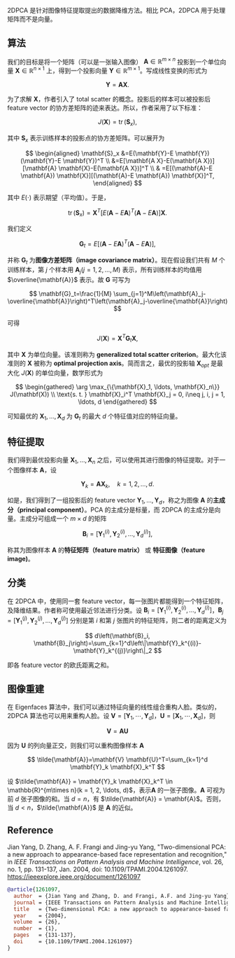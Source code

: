 2DPCA 是针对图像特征提取提出的数据降维方法。相比 PCA，2DPCA 用于处理矩阵而不是向量。

## 算法

我们的目标是将一个矩阵（可以是一张输入图像） $\mathbf{A} \in \mathbb{R}^{m\times n}$ 投影到一个单位向量 $\mathbf{X}\in \mathbb{R}^{n\times 1}$ 上，得到一个投影向量 $\mathbf{Y} \in \mathbb{R}^{m\times 1}$。写成线性变换的形式为

$$
\mathbf{Y} = \mathbf{AX}.
$$

为了求解 $\mathbf{X}$，作者引入了 total scatter 的概念。投影后的样本可以被投影后 feature vector 的协方差矩阵的迹来表达。所以，作者采用了以下标准：

$$
J(\mathbf{X}) = \operatorname{tr}(\mathbf{S}_x),
$$

其中 $\mathbf{S}_x$ 表示训练样本的投影点的协方差矩阵。可以展开为

$$
\begin{aligned}
\mathbf{S}_x &=E(\mathbf{Y}-E \mathbf{Y})(\mathbf{Y}-E \mathbf{Y})^T \\
&=E[\mathbf{A X}-E(\mathbf{A X})][\mathbf{A} \mathbf{X}-E(\mathbf{A X})]^T \\
& =E[(\mathbf{A}-E \mathbf{A}) \mathbf{X}][(\mathbf{A}-E \mathbf{A}) \mathbf{X}]^T,
\end{aligned}
$$

其中 $E(\cdot)$ 表示期望（平均值）。于是，

$$
\operatorname{tr}\left(\mathbf{S}_x\right)=\mathbf{X}^T\left[E(\mathbf{A}-E \mathbf{A})^T(\mathbf{A}-E \mathbf{A})\right] \mathbf{X}.
$$

我们定义

$$
\mathbf{G}_t = E[(\mathbf A - E\mathbf A)^T (\mathbf A - E \mathbf A)],
$$

并称 $\mathbf{G}_t$ 为**图像方差矩阵（image covariance matrix）**。现在假设我们共有 $M$ 个训练样本，第 $j$ 个样本用 $\mathbf{A}_j(j=1, 2, \ldots, M)$ 表示，所有训练样本的均值用 $\overline{\mathbf{A}}$ 表示。故 $\mathbf{G}$ 可写为

$$
\mathbf{G}_t=\frac{1}{M} \sum_{j=1}^M\left(\mathbf{A}_j-\overline{\mathbf{A}}\right)^T\left(\mathbf{A}_j-\overline{\mathbf{A}}\right)
$$

可得

$$
J(\mathbf{X}) = \mathbf{X}^T \mathbf{G}_t \mathbf{X},
$$

其中 $\mathbf{X}$ 为单位向量。该准则称为 **generalized total scatter criterion**。最大化该准则的 $\mathbf{X}$ 被称为 **optimal projection axis**。简而言之，最优的投影轴 $\mathbf{X}_\mathit{opt}$ 是最大化 $J(\mathbf{X})$ 的单位向量，数学形式为

$$
\begin{gathered}
\arg \max_{\{\mathbf{X}_1, \ldots, \mathbf{X}_n\}} J(\mathbf(X)) \\
\text{s. t. } \mathbf{X}_i^T \mathbf{X}_j = 0, i\neq j, i, j = 1, \ldots, d
\end{gathered}
$$

可知最优的 $\mathbf{X}_1, \ldots, \mathbf{X}_d$ 为 $\mathbf{G}_t$ 的最大 $d$ 个特征值对应的特征向量。

## 特征提取

我们得到最优投影向量 $\mathbf{X}_1, \ldots, \mathbf{X}_n$ 之后，可以使用其进行图像的特征提取。对于一个图像样本 $\mathbf{A}$，设

$$
\mathbf{Y}_k = \mathbf{AX}_k, \quad k = 1, 2, \ldots, d.
$$

如是，我们得到了一组投影后的 feature vector $\mathbf{Y}_1, \ldots, \mathbf{Y}_d$，称之为图像 $\mathbf{A}$ 的**主成分（principal component）**。PCA 的主成分是标量，而 2DPCA 的主成分是向量。主成分可组成一个 $m\times d$ 的矩阵

$$
\mathbf{B}_i = [\mathbf{Y}_1^{(i)}, \mathbf{Y}_2^{(i)}, \ldots, \mathbf{Y}_d^{(i)}],
$$

称其为图像样本 $\mathbf{A}$ 的**特征矩阵（feature matrix）** 或 **特征图像（feature image)**。

## 分类

在 2DPCA 中，使用同一套 feature vector，每一张图片都能得到一个特征矩阵，及降维结果。作者称可使用最近邻法进行分类。设 $\mathbf{B}_i = [\mathbf{Y}_1^{(i)}, \mathbf{Y}_2^{(i)}, \ldots, \mathbf{Y}_d^{(i)}]$，$\mathbf{B}_j = [\mathbf{Y}_1^{(j)}, \mathbf{Y}_2^{(j)}, \ldots, \mathbf{Y}_d^{(j)}]$ 分别是第 $i$ 和第 $j$ 张图片的特征矩阵，则二者的距离定义为

$$
d\left(\mathbf{B}_i, \mathbf{B}_j\right)=\sum_{k=1}^d\left\|\mathbf{Y}_k^{(i)}-\mathbf{Y}_k^{(j)}\right\|_2
$$

即各 feature vector 的欧氏距离之和。

## 图像重建

在 Eigenfaces 算法中，我们可以通过特征向量的线性组合重构人脸。类似的，2DPCA 算法也可以用来重构人脸。设 $\mathbf{V}=\left[\mathbf{Y}_1, \cdots, \mathbf{Y}_d\right]$，$\mathbf{U}=\left[\mathbf{X}_1, \cdots, \mathbf{X}_d\right]$，则

$$
\mathbf{V} = \mathbf{AU}
$$

因为 $\mathbf{U}$ 的列向量正交，则我们可以重构图像样本 $\mathbf{A}$

$$
\tilde{\mathbf{A}}=\mathbf{V} \mathbf{U}^T=\sum_{k=1}^d \mathbf{Y}_k \mathbf{X}_k^T
$$

设 $\tilde{\mathbf{A}} = \mathbf{Y}_k \mathbf{X}_k^T \in \mathbb{R}^{m\times n}(k = 1, 2, \ldots, d)$，表示$\mathbf{A}$ 的一张子图像。$\mathbf{A}$ 可视为前 $d$ 张子图像的和。当 $d = n$，有 $\tilde{\mathbf{A}} = \mathbf{A}$。否则，当 $d<n$，$\tilde{\mathbf{A}}$ 是 $\mathbf{A}$ 的近似。

## Reference

Jian Yang, D. Zhang, A. F. Frangi and Jing-yu Yang, "Two-dimensional PCA: a new approach to appearance-based face representation and recognition," in *IEEE Transactions on Pattern Analysis and Machine Intelligence*, vol. 26, no. 1, pp. 131-137, Jan. 2004, doi: 10.1109/TPAMI.2004.1261097. <https://ieeexplore.ieee.org/document/1261097>

```bibtex
@article{1261097,
  author  = {Jian Yang and Zhang, D. and Frangi, A.F. and Jing-yu Yang},
  journal = {IEEE Transactions on Pattern Analysis and Machine Intelligence},
  title   = {Two-dimensional PCA: a new approach to appearance-based face representation and recognition},
  year    = {2004},
  volume  = {26},
  number  = {1},
  pages   = {131-137},
  doi     = {10.1109/TPAMI.2004.1261097}
}

```
